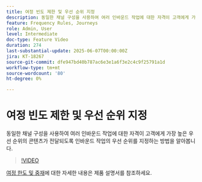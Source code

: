 ```yaml
---
title: 여정 빈도 제한 및 우선 순위 지정
description: 동일한 채널 구성을 사용하여 여러 인바운드 작업에 대한 자격이 고객에게 가장 높은 우선 순위의 콘텐츠가 전달되도록 인바운드 작업의 우선 순위를 지정하는 방법을 알아봅니다.
feature: Frequency Rules, Journeys
role: Admin, User
level: Intermediate
doc-type: Feature Video
duration: 274
last-substantial-update: 2025-06-07T00:00:00Z
jira: KT-18267
source-git-commit: dfe947bd40b787ac6e3e1a6f3e2c4c9f25791a1d
workflow-type: tm+mt
source-wordcount: '80'
ht-degree: 0%

---
```



# 여정 빈도 제한 및 우선 순위 지정

동일한 채널 구성을 사용하여 여러 인바운드 작업에 대한 자격이 고객에게 가장 높은 우선 순위의 콘텐츠가 전달되도록 인바운드 작업의 우선 순위를 지정하는 방법을 알아봅니다.

>[!VIDEO](https://video.tv.adobe.com/v/3435530/?learn=on&enablevpops)

[여정 한도 및 중재](https://experienceleague.adobe.com/en/docs/journey-optimizer/using/conflict-prioritization/capping-rules/journey-capping)에 대한 자세한 내용은 제품 설명서를 참조하세요.

